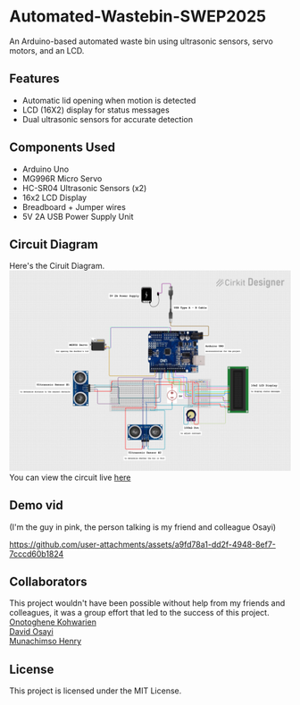 # Automated-Wastebin-SWEP2025
An Arduino-based automated waste bin using ultrasonic sensors, servo motors, and an LCD.

## Features
- Automatic lid opening when motion is detected
- LCD (16X2) display for status messages
- Dual ultrasonic sensors for accurate detection

## Components Used
- Arduino Uno
- MG996R Micro Servo
- HC-SR04 Ultrasonic Sensors (x2)
- 16x2 LCD Display
- Breadboard + Jumper wires
- 5V 2A USB Power Supply Unit

## Circuit Diagram
Here's the Ciruit Diagram.
![Automated-Wastebin Schematic](schematic_diagram.png)
You can view the circuit live [here](https://app.cirkitdesigner.com/project/e07abbf7-10a8-403c-8b51-ef054732fe02)

## Demo vid
(I'm the guy in pink, the person talking is my friend and colleague Osayi)


https://github.com/user-attachments/assets/a9fd78a1-dd2f-4948-8ef7-7cccd60b1824

## Collaborators 
This project wouldn't have been possible without help from my friends and colleagues, it was a group effort that led to the success of this project.\
[Onotoghene Kohwarien](https://github.com/Kohwarien-Onotoghene)\
[David Osayi](https://github.com/Just-Code-X)\
[Munachimso Henry](https://github.com/Draycole)

## License
This project is licensed under the MIT License.

